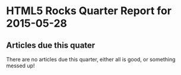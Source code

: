 HTML5 Rocks Quarter Report for 2015-05-28
=========================================

Articles due this quater
------------------------

There are no articles due this quarter, either all is good, or something messed up!

